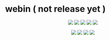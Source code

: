 # webin ( not release yet )

<p align="center">
<img src="https://img.shields.io/badge/Version-1.0-purple?style=for-the-badge">
<img src="https://img.shields.io/github/license/1337r0j4n/webin?style=for-the-badge">
<img src="https://img.shields.io/github/stars/1337r0j4n/webin?style=for-the-badge">
<img src="https://img.shields.io/github/forks/1337r0j4n/webin?color=orange&style=for-the-badge">
<img src="https://img.shields.io/github/issues/1337r0j4n/webin?color=pink&style=for-the-badge">
</p>

<p align="center">
<img src="https://img.shields.io/badge/Open%20Source-Yes-darkcyan?style=for-the-badge">
<img src="https://img.shields.io/badge/Written%20In-Bash-darkblue?style=for-the-badge">
<img src="https://img.shields.io/badge/author%20-1337r0j4n-brown?style=for-the-badge">
<img src="https://api.visitorbadge.io/api/visitors?path=https%3A%2F%2Fgithub.com%2F1337r0j4n%2Fwebin&countColor=%23263759">
</p>

